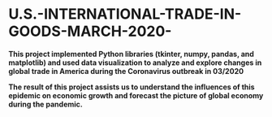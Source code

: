 # U.S.-INTERNATIONAL-TRADE-IN-GOODS-MARCH-2020-

**This project implemented Python libraries (tkinter, numpy, pandas, and matplotlib) and used data visualization to analyze and explore changes in global trade in America during the Coronavirus outbreak in 03/2020**

**The result of this project assists us to understand the influences of this epidemic on economic growth and forecast the picture of global economy during the pandemic.**

